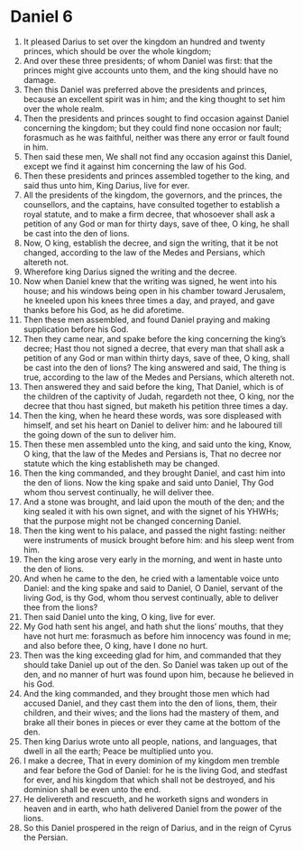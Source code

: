 ﻿# Daniel  6
1. It pleased Darius to set over the kingdom an hundred and twenty princes, which should be over the whole kingdom; 
2. And over these three presidents; of whom Daniel was first: that the princes might give accounts unto them, and the king should have no damage. 
3. Then this Daniel was preferred above the presidents and princes, because an excellent spirit was in him; and the king thought to set him over the whole realm. 
4.  Then the presidents and princes sought to find occasion against Daniel concerning the kingdom; but they could find none occasion nor fault; forasmuch as he was faithful, neither was there any error or fault found in him. 
5. Then said these men, We shall not find any occasion against this Daniel, except we find it against him concerning the law of his God. 
6. Then these presidents and princes assembled together to the king, and said thus unto him, King Darius, live for ever. 
7. All the presidents of the kingdom, the governors, and the princes, the counsellors, and the captains, have consulted together to establish a royal statute, and to make a firm decree, that whosoever shall ask a petition of any God or man for thirty days, save of thee, O king, he shall be cast into the den of lions. 
8. Now, O king, establish the decree, and sign the writing, that it be not changed, according to the law of the Medes and Persians, which altereth not. 
9. Wherefore king Darius signed the writing and the decree. 
10.  Now when Daniel knew that the writing was signed, he went into his house; and his windows being open in his chamber toward Jerusalem, he kneeled upon his knees three times a day, and prayed, and gave thanks before his God, as he did aforetime. 
11. Then these men assembled, and found Daniel praying and making supplication before his God. 
12. Then they came near, and spake before the king concerning the king’s decree; Hast thou not signed a decree, that every man that shall ask a petition of any God or man within thirty days, save of thee, O king, shall be cast into the den of lions? The king answered and said, The thing is true, according to the law of the Medes and Persians, which altereth not. 
13. Then answered they and said before the king, That Daniel, which is of the children of the captivity of Judah, regardeth not thee, O king, nor the decree that thou hast signed, but maketh his petition three times a day. 
14. Then the king, when he heard these words, was sore displeased with himself, and set his heart on Daniel to deliver him: and he laboured till the going down of the sun to deliver him. 
15. Then these men assembled unto the king, and said unto the king, Know, O king, that the law of the Medes and Persians is, That no decree nor statute which the king establisheth may be changed. 
16. Then the king commanded, and they brought Daniel, and cast him into the den of lions. Now the king spake and said unto Daniel, Thy God whom thou servest continually, he will deliver thee. 
17. And a stone was brought, and laid upon the mouth of the den; and the king sealed it with his own signet, and with the signet of his YHWHs; that the purpose might not be changed concerning Daniel. 
18.  Then the king went to his palace, and passed the night fasting: neither were instruments of musick brought before him: and his sleep went from him. 
19. Then the king arose very early in the morning, and went in haste unto the den of lions. 
20. And when he came to the den, he cried with a lamentable voice unto Daniel: and the king spake and said to Daniel, O Daniel, servant of the living God, is thy God, whom thou servest continually, able to deliver thee from the lions? 
21. Then said Daniel unto the king, O king, live for ever. 
22. My God hath sent his angel, and hath shut the lions’ mouths, that they have not hurt me: forasmuch as before him innocency was found in me; and also before thee, O king, have I done no hurt. 
23. Then was the king exceeding glad for him, and commanded that they should take Daniel up out of the den. So Daniel was taken up out of the den, and no manner of hurt was found upon him, because he believed in his God. 
24.  And the king commanded, and they brought those men which had accused Daniel, and they cast them into the den of lions, them, their children, and their wives; and the lions had the mastery of them, and brake all their bones in pieces or ever they came at the bottom of the den. 
25.  Then king Darius wrote unto all people, nations, and languages, that dwell in all the earth; Peace be multiplied unto you. 
26. I make a decree, That in every dominion of my kingdom men tremble and fear before the God of Daniel: for he is the living God, and stedfast for ever, and his kingdom that which shall not be destroyed, and his dominion shall be even unto the end. 
27. He delivereth and rescueth, and he worketh signs and wonders in heaven and in earth, who hath delivered Daniel from the power of the lions. 
28. So this Daniel prospered in the reign of Darius, and in the reign of Cyrus the Persian. 
